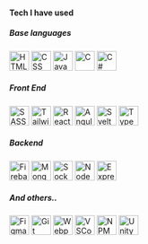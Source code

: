 #### Tech I have used

##### Base languages
<a title="HTML" href="https://en.wikipedia.org/wiki/HTML#:~:text=The%20HyperText%20Markup%20Language%20or,(HyperText%20Markup%20Language)"><img src="https://cdn.jsdelivr.net/gh/devicons/devicon/icons/html5/html5-original-wordmark.svg" alt="HTML" width="35"/></a>
<a title="CSS" href="https://en.wikipedia.org/wiki/CSS"><img src="https://cdn.jsdelivr.net/gh/devicons/devicon/icons/css3/css3-original-wordmark.svg" alt="CSS" width="35"/></a>
<a title="JavaScript" href="https://en.wikipedia.org/wiki/JavaScript"><img src="https://cdn.jsdelivr.net/gh/devicons/devicon/icons/javascript/javascript-plain.svg" alt="JavaScript" width="35"/></a>
<a title="C" href="https://en.wikipedia.org/wiki/C_(programming_language)#:~:text=C%20is%20an%20imperative%20procedural,all%20with%20minimal%20runtime%20support."><img src="https://cdn.jsdelivr.net/gh/devicons/devicon/icons/c/c-original.svg" alt="C" width="35"/></a>
<a title="C#" href="https://en.wikipedia.org/wiki/C_Sharp_(programming_language)"><img src="https://cdn.jsdelivr.net/gh/devicons/devicon/icons/csharp/csharp-original.svg" alt="C#" width="35"/></a>

##### Front End
<a title="SASS" href="https://sass-lang.com/"><img src="https://cdn.jsdelivr.net/gh/devicons/devicon/icons/sass/sass-original.svg" alt="SASS" width="35"/></a>
<a title="TailwindCSS" href="https://tailwindcss.com/"><img src="https://cdn.jsdelivr.net/gh/devicons/devicon/icons/tailwindcss/tailwindcss-original-wordmark.svg" alt="TailwindCSS" width="35"/></a>
<a title="React" href="https://reactjs.org/"><img src="https://cdn.jsdelivr.net/gh/devicons/devicon/icons/react/react-original-wordmark.svg" alt="React" width="35"/></a>
<a title="Angular" href="https://angular.io/"><img src="https://cdn.jsdelivr.net/gh/devicons/devicon/icons/angularjs/angularjs-original.svg" alt="Angular" width="35"/></a>
<a title="Svelte" href="https://svelte.dev/"><img src="https://cdn.jsdelivr.net/gh/devicons/devicon/icons/svelte/svelte-original.svg" alt="Svelte" width="35"/></a>
<a title="TypeScript" href="https://www.typescriptlang.org/"><img src="https://cdn.jsdelivr.net/gh/devicons/devicon/icons/typescript/typescript-plain.svg" alt="TypeScript" width="35"/></a>

##### Backend
<a title="Firebase" href="https://firebase.google.com/"><img src="https://cdn.jsdelivr.net/gh/devicons/devicon/icons/firebase/firebase-plain-wordmark.svg" alt="Firebase" width="35"/></a>
<a title="MongoDB" href="https://www.mongodb.com/"><img src="https://cdn.jsdelivr.net/gh/devicons/devicon/icons/mongodb/mongodb-plain-wordmark.svg" alt="MongoDB" width="35"/></a>
<a title="SocketIO" href="https://socket.io/"><img src="https://cdn.jsdelivr.net/gh/devicons/devicon/icons/socketio/socketio-original-wordmark.svg" alt="SocketIO" width="35"/></a>
<a title="NodeJS" href="https://nodejs.org/en/"><img src="https://cdn.jsdelivr.net/gh/devicons/devicon/icons/nodejs/nodejs-original.svg" alt="NodeJS" width="35"/></a>
<a title="Express" href="https://expressjs.com/"><img src="https://cdn.jsdelivr.net/gh/devicons/devicon/icons/express/express-original-wordmark.svg" alt="Express" width="35"/></a>

##### And others..
<a title="Figma" href="https://www.figma.com/"><img src="https://cdn.jsdelivr.net/gh/devicons/devicon/icons/figma/figma-original.svg" alt="Figma" width="35"/></a>
<a title="Git" href="https://git-scm.com/"><img src="https://cdn.jsdelivr.net/gh/devicons/devicon/icons/git/git-original-wordmark.svg" alt="Git" width="35"/></a>
<a title="Webpack" href="https://webpack.js.org/"><img src="https://cdn.jsdelivr.net/gh/devicons/devicon/icons/webpack/webpack-original-wordmark.svg" alt="Webpack" width="35"/></a>
<a title="VSCode" href="https://code.visualstudio.com/"><img src="https://cdn.jsdelivr.net/gh/devicons/devicon/icons/vscode/vscode-original-wordmark.svg" alt="VSCode" width="35"/></a>
<a title="NPM" href="https://www.npmjs.com/"><img src="https://cdn.jsdelivr.net/gh/devicons/devicon/icons/npm/npm-original-wordmark.svg" alt="NPM" width="35"/></a>
<a title="Unity" href="https://unity.com/"><img src="https://cdn.jsdelivr.net/gh/devicons/devicon/icons/unity/unity-original-wordmark.svg" alt="Unity" width="35"/></a>
          


<!--
**Godnoken/Godnoken** is a ✨ _special_ ✨ repository because its `README.md` (this file) appears on your GitHub profile.

Here are some ideas to get you started:

- 🔭 I’m currently working on ...
- 🌱 I’m currently learning ...
- 👯 I’m looking to collaborate on ...
- 🤔 I’m looking for help with ...
- 💬 Ask me about ...
- 📫 How to reach me: ...
- 😄 Pronouns: ...
- ⚡ Fun fact: ...
-->
